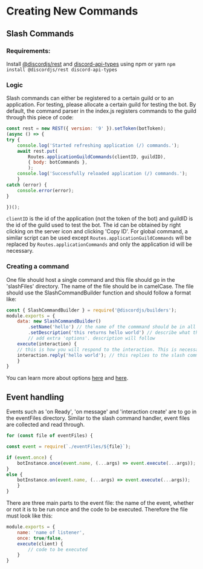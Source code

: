 # Creating New Commands
## Slash Commands
### Requirements:
Install [@discordjs/rest](https://github.com/discordjs/discord.js-modules/tree/main/packages/rest) and [discord-api-types](https://github.com/discordjs/discord-api-types/) using npm or yarn `npm install @discordjs/rest discord-api-types`
### Logic
Slash commands can either be registered to a certain guild or to an application. For testing, please allocate a certain guild for testing the bot. By default, the command parser in the index.js registers commands to the guild through this piece of code:
```js
const rest = new REST({ version: '9' }).setToken(botToken);
(async () => {
try {
	console.log('Started refreshing application (/) commands.');
	await rest.put(
		Routes.applicationGuildCommands(clientID, guildID),
		{ body: botCommands },
		);
	console.log('Successfully reloaded application (/) commands.');
	}
catch (error) {
	console.error(error);
}

})();
```
`clientID` is the id of the application (not the token of the bot) and guildID is the id of the guild used to test the bot. The id can be obtained by right clicking on the server icon and clicking 'Copy ID'.
For global command, a similar script can be used except `Routes.applicationGuildCommands` will be replaced by `Routes.applicationCommands` and only the application id will be necessary.
### Creating a command
One file should host a single command and this file should go in the 'slashFiles' directory. The name of the file should be in camelCase. The file should use the SlashCommandBuilder function and should follow a format like:
```js
const { SlashCommandBuilder } = require('@discordjs/builders');
module.exports = {
	data: new SlashCommandBuilder()
		.setName('hello') // the name of the commmand should be in all lowercase letters
		.setDescription('this returns hello world') // describe what the command will do.
		// add extra 'options'. description will follow
	execute(interaction) {
	// this is how you will respond to the interaction. This is necessary
	interaction.reply('hello world'); // this replies to the slash command
	}
}
```
You can learn more about options [here](https://discordjs.guide/interactions/registering-slash-commands.html#options) and [here](https://discordjs.guide/interactions/registering-slash-commands.html#option-types).
## Event handling
Events such as 'on Ready', 'on message' and 'interaction create' are to go in the eventFiles directory. Similar to the slash command handler, event files are collected and read through. 
```js
for (const file of eventFiles) {

const event = require(`./eventFiles/${file}`);

if (event.once) {
	botInstance.once(event.name, (...args) => event.execute(...args));
}
else {
	botInstance.on(event.name, (...args) => event.execute(...args));
	}
}
```
There are three main parts to the event file: the name of the event, whether or not it is to be run once and the code to be executed. Therefore the file must look like this:
```js
module.exports = {
	name: 'name of listener',
	once: true/false,
	execute(client) {
		// code to be executed
	}
}
```